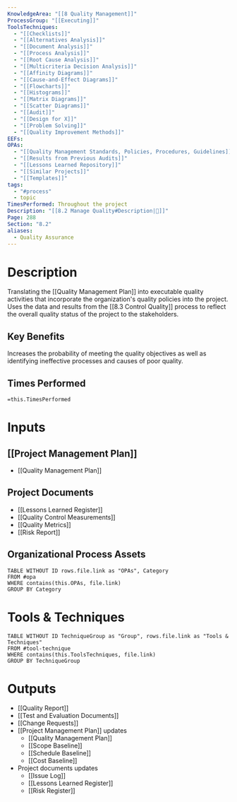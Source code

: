 ```yaml
---
KnowledgeArea: "[[8 Quality Management]]"
ProcessGroup: "[[Executing]]"
ToolsTechniques:
  - "[[Checklists]]"
  - "[[Alternatives Analysis]]"
  - "[[Document Analysis]]"
  - "[[Process Analysis]]"
  - "[[Root Cause Analysis]]"
  - "[[Multicriteria Decision Analysis]]"
  - "[[Affinity Diagrams]]"
  - "[[Cause-and-Effect Diagrams]]"
  - "[[Flowcharts]]"
  - "[[Histograms]]"
  - "[[Matrix Diagrams]]"
  - "[[Scatter Diagrams]]"
  - "[[Audit]]"
  - "[[Design for X]]"
  - "[[Problem Solving]]"
  - "[[Quality Improvement Methods]]"
EEFs: 
OPAs:
  - "[[Quality Management Standards, Policies, Procedures, Guidelines]]"
  - "[[Results from Previous Audits]]"
  - "[[Lessons Learned Repository]]"
  - "[[Similar Projects]]"
  - "[[Templates]]"
tags:
  - "#process"
  - topic
TimesPerformed: Throughout the project
Description: "[[8.2 Manage Quality#Description|📝]]"
Page: 288
Section: "8.2"
aliases:
  - Quality Assurance
---
```

# Description
Translating the [[Quality Management Plan]] into executable quality activities that incorporate the organization's quality policies into the project. Uses the data and results from the [[8.3 Control Quality]] process to reflect the overall quality status of the project to the stakeholders.
## Key Benefits
Increases the probability of meeting the quality objectives as well as identifying ineffective processes and causes of poor quality.
## Times Performed
`=this.TimesPerformed`
# Inputs
## [[Project Management Plan]]
- [[Quality Management Plan]]
## Project Documents
- [[Lessons Learned Register]]
- [[Quality Control Measurements]]
- [[Quality Metrics]]
- [[Risk Report]]
## Organizational Process Assets
```dataview
TABLE WITHOUT ID rows.file.link as "OPAs", Category
FROM #opa
WHERE contains(this.OPAs, file.link)
GROUP BY Category
```
# Tools & Techniques
```dataview
TABLE WITHOUT ID TechniqueGroup as "Group", rows.file.link as "Tools & Techniques"
FROM #tool-technique
WHERE contains(this.ToolsTechniques, file.link)
GROUP BY TechniqueGroup
```
# Outputs
- [[Quality Report]]
- [[Test and Evaluation Documents]]
- [[Change Requests]]
- [[Project Management Plan]] updates
	- [[Quality Management Plan]]
	- [[Scope Baseline]]
	- [[Schedule Baseline]]
	- [[Cost Baseline]]
- Project documents updates
	- [[Issue Log]]
	- [[Lessons Learned Register]]
	- [[Risk Register]]